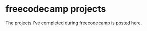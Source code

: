 <h1>freecodecamp projects</h1>
<p>The projects I've completed during freecodecamp is posted here.</p>
